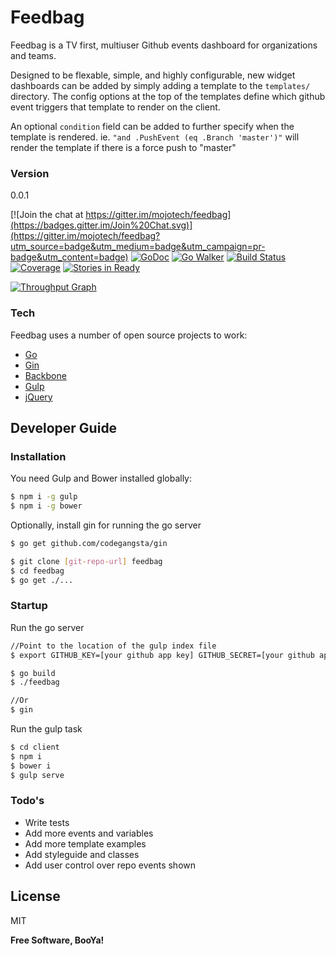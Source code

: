 # Feedbag

Feedbag is a TV first, multiuser Github events dashboard for organizations and teams.

Designed to be flexable, simple, and highly configurable, new widget dashboards can be added by simply adding a template to the `templates/` directory. The config options at the top of the templates define which github event triggers that template to render on the client.

An optional `condition` field can be added to further specify when the template is rendered. ie. `"and .PushEvent (eq .Branch 'master')"` will render the template if there is a force push to "master"

### Version
0.0.1

[![Join the chat at https://gitter.im/mojotech/feedbag](https://badges.gitter.im/Join%20Chat.svg)](https://gitter.im/mojotech/feedbag?utm_source=badge&utm_medium=badge&utm_campaign=pr-badge&utm_content=badge)
[![GoDoc](https://godoc.org/github.com/mojotech/feedbag?status.svg)](https://godoc.org/github.com/mojotech/feedbag) [![Go Walker](http://gowalker.org/api/v1/badge)](https://gowalker.org/github.com/mojotech/feedbag) [![Build Status](https://travis-ci.org/mojotech/feedbag.svg)](https://travis-ci.org/mojotech/feedbag) [![Coverage](http://gocover.io/_badge/github.com/mojotech/feedbag)](http://gocover.io/github.com/mojotech/feedbag) [![Stories in
Ready](https://badge.waffle.io/mojotech/FeedBag.svg?label=ready&title=Ready)](http://waffle.io/mojotech/FeedBag)

[![Throughput Graph](https://graphs.waffle.io/mojotech/feedbag/throughput.svg)](https://waffle.io/mojotech/feedbag/metrics)

### Tech

Feedbag uses a number of open source projects to work:

* [Go]
* [Gin]
* [Backbone]
* [Gulp]
* [jQuery]

## Developer Guide

### Installation

You need Gulp and Bower installed globally:

```sh
$ npm i -g gulp
$ npm i -g bower
```

Optionally, install gin for running the go server

```sh
$ go get github.com/codegangsta/gin
```

```sh
$ git clone [git-repo-url] feedbag
$ cd feedbag
$ go get ./...
```

### Startup

Run the go server

```sh
//Point to the location of the gulp index file
$ export GITHUB_KEY=[your github app key] GITHUB_SECRET=[your github app secret]

$ go build
$ ./feedbag

//Or
$ gin
```

Run the gulp task

```sh
$ cd client
$ npm i
$ bower i
$ gulp serve
```

### Todo's

 - Write tests
 - Add more events and variables
 - Add more template examples
 - Add styleguide and classes
 - Add user control over repo events shown

License
----

MIT


**Free Software, BooYa!**

[Go]:http://golang.org
[Gin]:http://gin-gonic.github.io/gin/
[jQuery]:http://jquery.com
[Backbone]:http://backbonejs.org
[Gulp]:http://gulpjs.com
